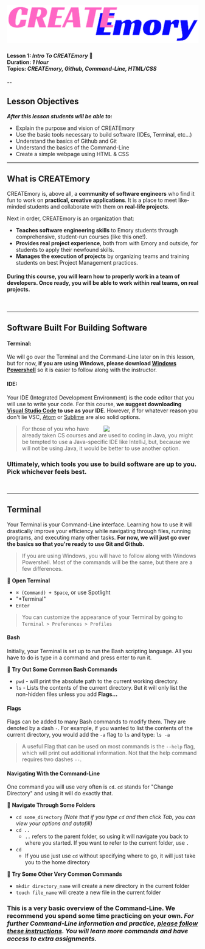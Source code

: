 ![CREATEmory Logo](./logo.png)
--
#### Lesson 1: *Intro To CREATEmory* 👋 <br/> Duration: *1 Hour* <br/> Topics: *CREATEmory, Github, Command-Line, HTML/CSS* <br/>

--
## Lesson Objectives
***After this lesson students will be able to:***

   * Explain the purpose and vision of CREATEmory
   * Use the basic tools necessary to build software (IDEs, Terminal, etc...)
   * Understand the basics of Github and Git
   * Understand the basics of the Command-Line
   * Create a simple webpage using HTML & CSS

----
## What is CREATEmory
CREATEmory is, above all, a **community of software engineers** who find it fun to work on **practical, creative applications**. It is a place to meet like-minded students and collaborate with them on **real-life projects**.

Next in order, CREATEmory is an organization that:
    
*  **Teaches software engineering skills** to Emory students through comprehensive, student-run courses (like this one!).
*  **Provides real project experience**, both from with Emory and outside, for students to apply their newfound skills.
*  **Manages the execution of projects** by organizing teams and training students on best Project Management practices.

#### During this course, you will learn how to properly work in a team of developers. Once ready, you will be able to work within real teams, on real projects.
<br/>

----

## Software Built For Building Software

#### Terminal:

We will go over the Terminal and the Command-Line later on in this lesson, but for now, **if you are using Windows, please download [Windows Powershell](https://docs.microsoft.com/en-us/powershell/scripting/install/installing-powershell?view=powershell-7.1)** so it is easier to follow along with the instructor.

#### IDE:
Your IDE (Integrated Development Environment) is the code editor that you will use to write your code. For this course, **we suggest downloading [Visual Studio Code](https://code.visualstudio.com/download) to use as your IDE**. However, if for whatever reason you don't lie VSC, [Atom](https://atom.io/) or [Sublime](https://www.sublimetext.com/3) are also solid options.

<img width="250" align="right" src="https://aprogrammerlife.com/images/pictuers/why_microsoft_word_is_the_best_ide_for_programming.jpg">

>For those of you who have already taken CS courses and are used to coding in Java, you might be tempted to use a Java-specific IDE like IntelliJ, but, because we will not be using Java, it would be better to use another option.


### Ultimately, which tools you use to build software are up to you. Pick whichever feels best. 

<br/>

----
## Terminal

Your Terminal is your Command-Line interface. Learning how to use it will drastically improve your efficiency while navigating through files, running programs, and executing many other tasks. **For now, we will just go over the basics so that you're ready to use Git and Github.**

> If you are using Windows, you will have to follow along with Windows Powershell. Most of the commands will be the same, but there are a few differences.

🔴 **Open Terminal**

- `⌘ (Command) + Space`, or use Spotlight
- "*Terminal"
- `Enter`

> You can customize the appearance of your Terminal by going to `Terminal > Preferences > Profiles`

#### Bash
Initially, your Terminal is set up to run the Bash scripting language. All you have to do is type in a command and press enter to run it.

🔴 **Try Out Some Common Bash Commands**

- `pwd` - will print the absolute path to the current working directory.
- `ls` - Lists the contents of the current directory. But it will only list the non-hidden files unless you add **Flags...**

#### Flags

Flags can be added to many Bash commands to modify them. They are denoted by a dash `-`. For example, if you wanted to list the contents of the current directory, you would add the `-a` flag to `ls` and type: `ls -a`

> A useful Flag that can be used on most commands is the `--help` flag,  which will print out additional information. Not that the help command requires two dashes `--`.

#### Navigating With the Command-Line

One command you will use very often is `cd`. `cd` stands for "Change Directory" and using it will do exactly that.

🔴 **Navigate Through Some Folders**

- `cd some_directory` *(Note that if you type `cd` and then click Tab, you can view your options and autofill)*
- `cd ..`
	- `..` refers to the parent folder, so using it will navigate you back to where you started. If you want to refer to the current folder, use `.`
- `cd`
	- If you use just use `cd` without specifying where to go, it will just take you to the home directory

🔴 **Try Some Other Very Common Commands**

- `mkdir directory_name` will create a new directory in the current folder
- `touch file_name` will create a new file in the current folder

### This is a very basic overview of the Command-Line. We recommend you spend some time practicing on your own. *For further Command-Line information and practice, [please follow these instructions](https://github.com/CREATEmory/CLASS-1-Intro-To-CREATEmory/blob/main/TERMINAL.md). You will learn more commands and have access to extra assignments.*



































